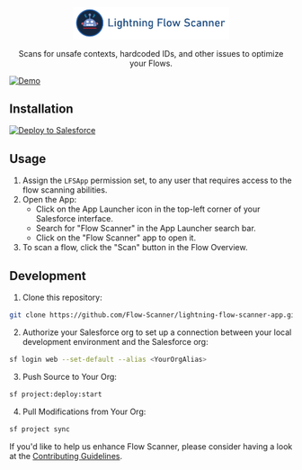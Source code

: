 <p align="center">
  <a href="https://github.com/Flow-Scanner">
    <img src="https://raw.githubusercontent.com/Flow-Scanner/lightning-flow-scanner-core/main/media/bannerslim.png" style="width: 55%;" />
  </a>
</p>
<p align="center">Scans for unsafe contexts, hardcoded IDs, and other issues to optimize your Flows.</p>

[![Demo](media/lfsapp.gif)](https://github.com/Lightning-Flow-Scanner)

## Installation

<a href="https://githubsfdeploy.herokuapp.com?owner=Flow-Scanner&repo=lightning-flow-scanner-app&ref=main">
  <img alt="Deploy to Salesforce"
       src="https://raw.githubusercontent.com/afawcett/githubsfdeploy/master/deploy.png">
</a>

## Usage

1) Assign the `LFSApp` permission set, to any user that requires access to the flow scanning abilities.
2) Open the App:
   - Click on the App Launcher icon in the top-left corner of your Salesforce interface.
   - Search for "Flow Scanner" in the App Launcher search bar.
   - Click on the "Flow Scanner" app to open it.
3) To scan a flow, click the "Scan" button in the Flow Overview.

## Development

1) Clone this repository:

```sh
git clone https://github.com/Flow-Scanner/lightning-flow-scanner-app.git
```

2) Authorize your Salesforce org to set up a connection between your local development environment and the Salesforce org:

```sh
sf login web --set-default --alias <YourOrgAlias>
```

3) Push Source to Your Org:

```sh
sf project:deploy:start
```

4) Pull Modifications from Your Org:

```sh
sf project sync
```

If you'd like to help us enhance Flow Scanner, please consider having a look at the [Contributing Guidelines](https://github.com/Flow-Scanner/lightning-flow-scanner-core/blob/main/CONTRIBUTING.md).

